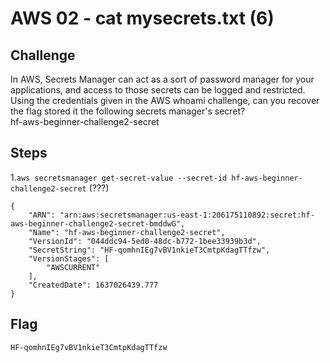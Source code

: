 #  AWS 02 - cat mysecrets.txt (6)

## Challenge
In AWS, Secrets Manager can act as a sort of password manager for your applications, 
and access to those secrets can be logged and restricted. Using the credentials given 
in the AWS whoami challenge, can you recover the flag stored it the following secrets 
manager's secret?
<br>
hf-aws-beginner-challenge2-secret

## Steps
1.`aws secretsmanager get-secret-value --secret-id hf-aws-beginner-challenge2-secret` (???)
```
{
    "ARN": "arn:aws:secretsmanager:us-east-1:206175110892:secret:hf-aws-beginner-challenge2-secret-bmddwG",
    "Name": "hf-aws-beginner-challenge2-secret",
    "VersionId": "044ddc94-5ed0-48dc-b772-1bee33939b3d",
    "SecretString": "HF-qomhnIEg7vBV1nkieT3CmtpKdagTTfzw",
    "VersionStages": [
        "AWSCURRENT"
    ],
    "CreatedDate": 1637026439.777
}
```

## Flag
`HF-qomhnIEg7vBV1nkieT3CmtpKdagTTfzw`
